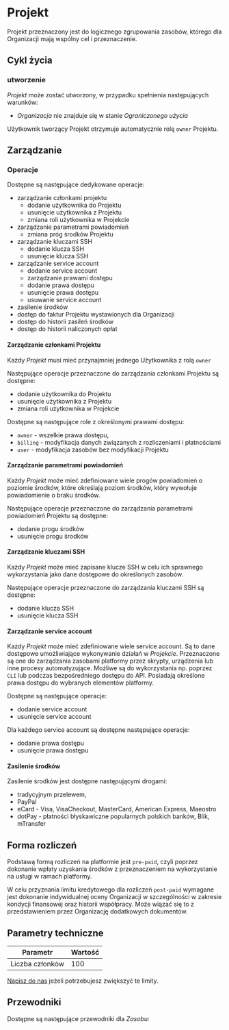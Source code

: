 # Projekt

Projekt przeznaczony jest do logicznego zgrupowania zasobów, którego dla Organizacji mają wspólny cel i przeznaczenie.

## Cykl życia

### utworzenie

*Projekt* może zostać utworzony, w przypadku spełnienia następujących warunków:

* *Organizacja* nie znajduje się w stanie *Ograniczonego użycia*

Użytkownik tworzący Projekt otrzymuje automatycznie rolę ```owner``` Projektu.

<!-- wymaga wprowadzenia nazwy Projektu -->

<!-- 
### Usunięcie

Nie jest możliwe usunięcie projektu. 
-->

## Zarządzanie

### Operacje

Dostępne są następujące dedykowane operacje:

* zarządzanie członkami projektu
    * dodanie użytkownika do Projektu
    * usunięcie użytkownika z Projektu
    * zmiana roli użytkownika w Projekcie
* zarządzanie parametrami powiadomień
    * zmiana próg środków Projektu
* zarządzanie kluczami SSH
    * dodanie klucza SSH
    * usunięcie klucza SSH
* zarządzanie service account
    * dodanie service account
    * zarządzanie prawami dostępu
    * dodanie prawa dostępu
    * usunięcie prawa dostępu
    * usuwanie service account
* zasilenie środków
* dostęp do faktur Projektu wystawionych dla Organizacji
* dostęp do historii zasileń środków
* dostęp do historii naliczonych opłat

<!-- czy service account powinno miec dostep GET do /project/self ??? -->

#### Zarządzanie członkami Projektu

Każdy *Projekt* musi mieć przynajmniej jednego Użytkownika z rolą ```owner```

Następujące operacje przeznaczone do zarządzania członkami Projektu są dostępne:

* dodanie użytkownika do Projektu
* usunięcie użytkownika z Projektu
* zmiana roli użytkownika w Projekcie

Dostępne są następujące role z określonymi prawami dostępu:

* ```owner``` - wszelkie prawa dostępu,
* ```billing``` - modyfikacja danych związanych z rozliczeniami i płatnościami
* ```user``` - modyfikacja zasobów bez modyfikacji Projektu

#### Zarządzanie parametrami powiadomień

Każdy *Projekt* może mieć zdefiniowane wiele progów powiadomień o poziomie środków, które określają poziom środków, który wywołuje powiadomienie o braku środków.

Następujące operacje przeznaczone do zarządzania parametrami powiadomień Projektu są dostępne:

* dodanie progu środków
* usunięcie progu środków

#### Zarządzanie kluczami SSH

Każdy *Projekt* może mieć zapisane klucze SSH w celu ich sprawnego wykorzystania jako dane dostępowe do określonych zasobów.

Następujące operacje przeznaczone do zarządzania kluczami SSH są dostępne:

 * dodanie klucza SSH
 * usunięcie klucza SSH

#### Zarządzanie service account

Każdy *Projekt* może mieć zdefiniowane wiele service account. Są to dane dostępowe umożliwiające wykonywanie działań w *Projekcie*. Przeznaczone są one do zarządzania zasobami platformy przez skrypty, urządzenia lub inne procesy automatyzujące. Możliwe są do wykorzystania np. poprzez ```CLI``` lub podczas bezpośredniego dostępu do API. Posiadają określone prawa dostępu do wybranych elementów platformy.

Dostępne są następujące operacje:

 * dodanie service account
 * usunięcie service account

Dla każdego service account są dostępne następujące operacje:

 * dodanie prawa dostępu
 * usunięcie prawa dostępu

#### Zasilenie środków

Zasilenie środków jest dostępne następującymi drogami:

* tradycyjnym przelewem,
* PayPal 
* eCard - Visa, VisaCheckout, MasterCard, American Express, Maeostro 
* dotPay - płatności błyskawiczne popularnych polskich banków, Blik, mTransfer

## Forma rozliczeń

Podstawą formą rozliczeń na platformie jest ```pre-paid```, czyli poprzez dokonanie wpłaty uzyskania środków z przeznaczeniem na wykorzystanie na usługi w ramach platformy. 

W celu przyznania limitu kredytowego dla rozliczeń ```post-paid``` wymagane jest dokonanie indywidualnej oceny Organizacji w szczególności w zakresie kondycji finansowej oraz historii współpracy. Może wiązać się to z przedstawieniem przez Organizację dodatkowych dokumentów.

## Parametry techniczne

Parametr        | Wartość
----------------| -------
Liczba członków | 100

[Napisz do nas](/about-us/contact.md) jeżeli potrzebujesz zwiększyć te limity.

## Przewodniki

Dostępne są następujące przewodniki dla *Zasobu*:

<PageList path_re="/guide/platform/project/"/>